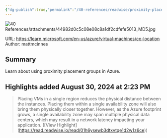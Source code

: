 ```yaml
---
{"dg-publish":true,"permalink":"/40-references/readwise/proximity-placement-groups-azure-virtual-machines/","tags":["rw/articles"]}
---
```


![40 References/attachments/44982d0c5c08e08c8a1df2cdfefe5013_MD5.jpg](/img/user/40%20References/attachments/44982d0c5c08e08c8a1df2cdfefe5013_MD5.jpg)
  
URL: https://learn.microsoft.com/en-us/azure/virtual-machines/co-location
Author: mattmcinnes

## Summary

Learn about using proximity placement groups in Azure.

## Highlights added August 30, 2024 at 2:23 PM
>Placing VMs in a single region reduces the physical distance between the instances. Placing them within a single availability zone will also bring them physically closer together. However, as the Azure footprint grows, a single availability zone may span multiple physical data centers, which may result in a network latency impacting your application. ([View Highlight] (https://read.readwise.io/read/01h6ysewb3dtxvtqe1d2w1z6ce))


